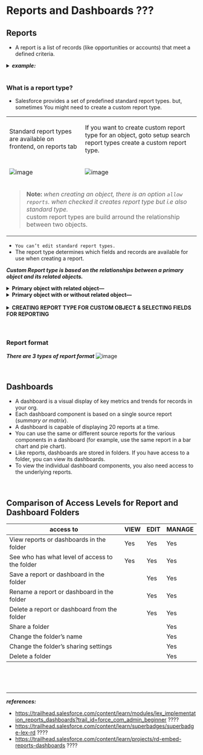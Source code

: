 
# Reports and Dashboards ???

## Reports
-  A report is a list of records (like opportunities or accounts) that meet a defined criteria.

<details>
<summary>  <b><em> example: </em></b>  </summary>  
<p>

---  
  
When Sita asked Maria which products are top sellers, Maria created a report that returned a list of all opportunities with products. Then, she:
  - Filtered to show only Closed Won opportunities for “active” products from this financial year.
  - Grouped by product family.
  - Summed the total number sold.
  - Displayed the results in a vertical bar chart, so Sita could easily see the results.

---  
  
</p>
</details>

<br/>

### What is a report type?
  - Salesforce provides a set of predefined standard report types. but, sometimes You might need to create a custom report type.

<table>
<tr>
<td> Standard report types are available on frontend, on reports tab </td>
<td> 

If you want to create custom report type for an object, goto setup search report types create a custom report type.

</td>
</tr>
<tr>
<td>  
  
![image](https://user-images.githubusercontent.com/63545175/190896886-694c272f-5235-4440-a1b6-f61a94b64dc4.png)
</td>
<td>
  
![image](https://user-images.githubusercontent.com/63545175/190897709-3c0f57d0-38ab-4302-b4c8-c24f52c0f4fc.png)
</td>
</tr>
<tr>
<td colspan="2">

> **Note:** _when creating an object, there is an option ``allow reports``. when checked it creates report type but i.e also standard type._
> <br/> custom report types are build arround the relationship between two objects.

</td>
</tr>
</table>

  - ``You can’t edit standard report types.``
  - The report type determines which fields and records are available for use when creating a report. 
 
***Custom Report type is based on the relationships between a primary object and its related objects.***

<details>
<summary> <b>Primary object with related object—</b> </summary> 
<p> 

Records returned are only those where the primary object has at least one related object record. In our example of Opportunities with Products, the only records that would be displayed on the report would be opportunities that have at least one related product record.
</p>
</details>

<details>  
<summary> <b>Primary object with or without related object—</b> </summary> 
<p>  

Records returned are those where the primary object may or may not have a related object record. If we were to create a custom report type, Opportunities with or without Products, then opportunities would be displayed whether or not they have a related product record.
</p>
</details>

<br/>

<details>
<summary> <b> CREATING REPORT TYPE FOR CUSTOM OBJECT & SELECTING FIELDS FOR REPORTING </b> </summary>
<p>

<table>
<tr>  
<td>
  
![image](https://user-images.githubusercontent.com/63545175/191184012-a40591d3-2e4d-4bca-ae3b-effa15e07524.png)
</td>
</tr>  
<tr>  
<td>
  
![image](https://user-images.githubusercontent.com/63545175/191184089-e885c02e-e33b-41c3-a382-8620ef1de97e.png)
</td>
</tr>  
<tr>  
<td>
  
![image](https://user-images.githubusercontent.com/63545175/191184184-aee798c6-3e77-4530-8007-69c53a5d1919.png)
</td>
</tr>  
<tr>  
<td>
  
![image](https://user-images.githubusercontent.com/63545175/191184137-667ff0fc-46ac-4e4e-bd9e-47b45c16baf9.png)
</td>
</tr>  
</table>  
  
</p>  
</details>


<br/>


<br/>


### Report format
***There are 3 types of report format***
![image](https://user-images.githubusercontent.com/63545175/190897788-3686dd04-1629-491a-9e62-500d4c9a4825.png)



<br/>


## Dashboards
  - A dashboard is a visual display of key metrics and trends for records in your org. 
  - Each dashboard component is based on a single source report (_summary or matrix_).
  - A dashboard is capable of displaying 20 reports at a time.
  - You can use the same or different source reports for the various components in a dashboard (for example, use the same report in a bar chart and pie chart).
  - Like reports, dashboards are stored in folders. If you have access to a folder, you can view its dashboards. 
  - To view the individual dashboard components, you also need access to the underlying reports.




<br/>


## Comparison of Access Levels for Report and Dashboard Folders
| access to | VIEW | 	EDIT	| MANAGE |
|-------|--------|--------|--------|
| View reports or dashboards in the folder| 	Yes| 	Yes| 	Yes| 
| See who has what level of access to the folder| 	Yes| 	Yes| 	Yes| 
| Save a report or dashboard in the folder| 	| 	Yes| 	Yes| 
| Rename a report or dashboard in the folder| 	| 	Yes| 	Yes| 
| Delete a report or dashboard from the folder| 	| 	Yes| 	Yes| 
| Share a folder| 	| 	| 	Yes| 
| Change the folder’s name| 	| 	| 	Yes| 
| Change the folder’s sharing settings| 	| 	| 	Yes| 
| Delete a folder| 	| 	| 	Yes| 


<br/>


<br/>


<br/>


---
***references:***

- https://trailhead.salesforce.com/content/learn/modules/lex_implementation_reports_dashboards?trail_id=force_com_admin_beginner ????
- https://trailhead.salesforce.com/content/learn/superbadges/superbadge-lex-rd ????
- https://trailhead.salesforce.com/content/learn/projects/rd-embed-reports-dashboards ????



